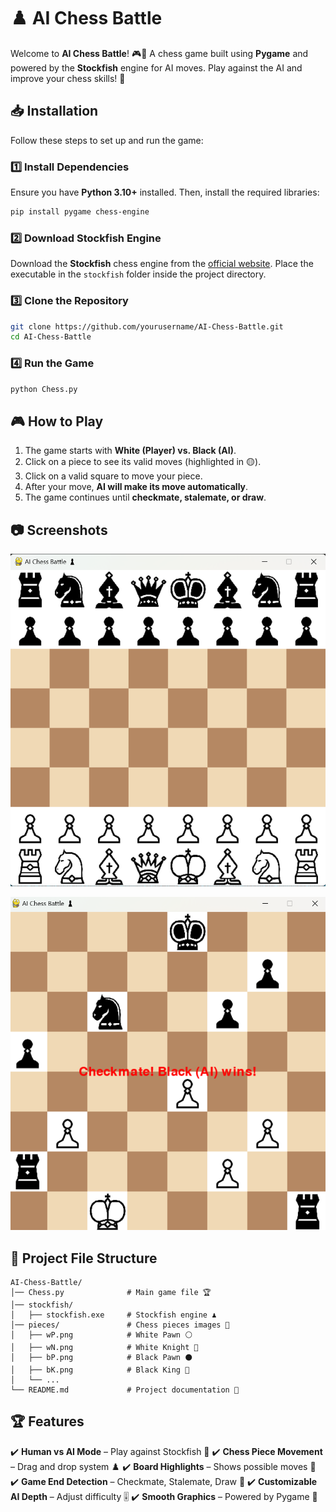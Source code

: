# ♟️ AI Chess Battle

Welcome to **AI Chess Battle**! 🎮🤖 A chess game built using **Pygame** and powered by the **Stockfish** engine for AI moves. Play against the AI and improve your chess skills! 🚀

## 📥 Installation

Follow these steps to set up and run the game:

### 1️⃣ Install Dependencies
Ensure you have **Python 3.10+** installed. Then, install the required libraries:
```bash
pip install pygame chess-engine
```

### 2️⃣ Download Stockfish Engine
Download the **Stockfish** chess engine from the [official website](https://stockfishchess.org/download/). Place the executable in the `stockfish` folder inside the project directory.

### 3️⃣ Clone the Repository
```bash
git clone https://github.com/yourusername/AI-Chess-Battle.git
cd AI-Chess-Battle
```

### 4️⃣ Run the Game
```bash
python Chess.py
```

## 🎮 How to Play
1. The game starts with **White (Player) vs. Black (AI)**.
2. Click on a piece to see its valid moves (highlighted in 🟡).
3. Click on a valid square to move your piece.
4. After your move, **AI will make its move automatically**.
5. The game continues until **checkmate, stalemate, or draw**.

## 📷 Screenshots
![alt text](image.png)

![alt text](image-1.png)
## 📂 Project File Structure
```
AI-Chess-Battle/
│── Chess.py              # Main game file 🏆
│── stockfish/
│   ├── stockfish.exe     # Stockfish engine ♟️
│── pieces/               # Chess pieces images 🎨
│   ├── wP.png            # White Pawn ⚪
│   ├── wN.png            # White Knight 🏇
│   ├── bP.png            # Black Pawn ⚫
│   ├── bK.png            # Black King 👑
│   └── ...
└── README.md             # Project documentation 📜
```

## 🏆 Features
✔️ **Human vs AI Mode** – Play against Stockfish 🤖
✔️ **Chess Piece Movement** – Drag and drop system ♟️
✔️ **Board Highlights** – Shows possible moves 🔆
✔️ **Game End Detection** – Checkmate, Stalemate, Draw 🚦
✔️ **Customizable AI Depth** – Adjust difficulty 🎚️
✔️ **Smooth Graphics** – Powered by Pygame 🎨

